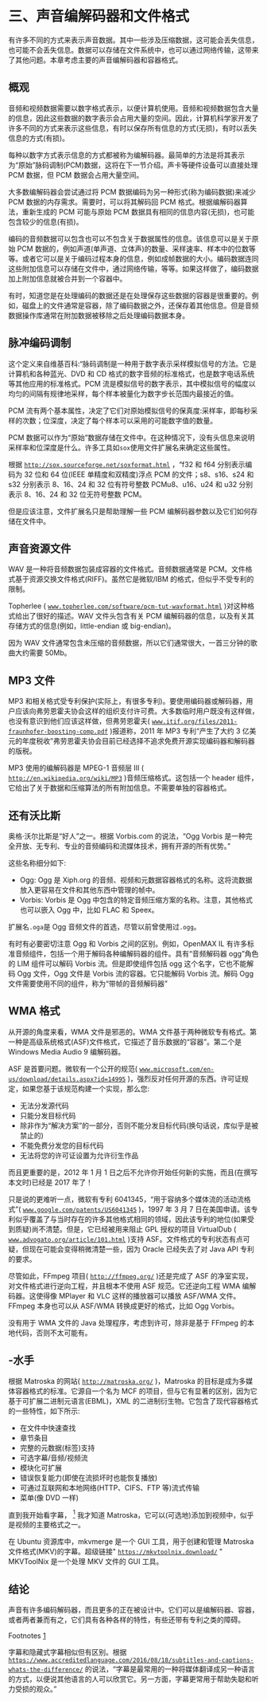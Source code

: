 # 三、声音编解码器和文件格式

有许多不同的方式来表示声音数据。其中一些涉及压缩数据，这可能会丢失信息，也可能不会丢失信息。数据可以存储在文件系统中，也可以通过网络传输，这带来了其他问题。本章考虑主要的声音编解码器和容器格式。

## 概观

音频和视频数据需要以数字格式表示，以便计算机使用。音频和视频数据包含大量的信息，因此这些数据的数字表示会占用大量的空间。因此，计算机科学家开发了许多不同的方式来表示这些信息，有时以保存所有信息的方式(无损)，有时以丢失信息的方式(有损)。

每种以数字方式表示信息的方式都被称为编解码器。最简单的方法是将其表示为“原始”脉码调制(PCM)数据，这将在下一节介绍。声卡等硬件设备可以直接处理 PCM 数据，但 PCM 数据会占用大量空间。

大多数编解码器会尝试通过将 PCM 数据编码为另一种形式(称为编码数据)来减少 PCM 数据的内存需求。需要时，可以将其解码回 PCM 格式。根据编解码器算法，重新生成的 PCM 可能与原始 PCM 数据具有相同的信息内容(无损)，也可能包含较少的信息(有损)。

编码的音频数据可以包含也可以不包含关于数据属性的信息。该信息可以是关于原始 PCM 数据的，例如声道(单声道、立体声)的数量、采样速率、样本中的位数等等。或者它可以是关于编码过程本身的信息，例如成帧数据的大小。编码数据连同这些附加信息可以存储在文件中，通过网络传输，等等。如果这样做了，编码数据加上附加信息就被合并到一个容器中。

有时，知道您是在处理编码的数据还是在处理保存这些数据的容器是很重要的。例如，磁盘上的文件通常是容器，除了编码数据之外，还保存着其他信息。但是音频数据操作库通常在附加数据被移除之后处理编码数据本身。

## 脉冲编码调制

这个定义来自维基百科:“脉码调制是一种用于数字表示采样模拟信号的方法。它是计算机和各种蓝光、DVD 和 CD 格式的数字音频的标准格式，也是数字电话系统等其他应用的标准格式。PCM 流是模拟信号的数字表示，其中模拟信号的幅度以均匀的间隔有规律地采样，每个样本被量化为数字步长范围内最接近的值。

PCM 流有两个基本属性，决定了它们对原始模拟信号的保真度:采样率，即每秒采样的次数；位深度，决定了每个样本可以采用的可能数字值的数量。

PCM 数据可以作为“原始”数据存储在文件中。在这种情况下，没有头信息来说明采样率和位深度是什么。许多工具如`sox`使用文件扩展名来确定这些属性。

根据 [`http://sox.sourceforge.net/soxformat.html`](http://sox.sourceforge.net/soxformat.html) ，“f32 和 f64 分别表示编码为 32 位和 64 位(IEEE 单精度和双精度)浮点 PCM 的文件；s8、s16、s24 和 s32 分别表示 8、16、24 和 32 位有符号整数 PCMu8、u16、u24 和 u32 分别表示 8、16、24 和 32 位无符号整数 PCM。

但是应该注意，文件扩展名只是帮助理解一些 PCM 编解码器参数以及它们如何存储在文件中。

## 声音资源文件

WAV 是一种将音频数据包装成容器的文件格式。音频数据通常是 PCM。文件格式基于资源交换文件格式(RIFF)。虽然它是微软/IBM 的格式，但似乎不受专利的限制。

Topherlee ( [`www.topherlee.com/software/pcm-tut-wavformat.html`](http://www.topherlee.com/software/pcm-tut-wavformat.html) )对这种格式给出了很好的描述。WAV 文件头包含有关 PCM 编解码器的信息，以及有关其存储方式的信息(例如，little-endian 或 big-endian)。

因为 WAV 文件通常包含未压缩的音频数据，所以它们通常很大，一首三分钟的歌曲大约需要 50Mb。

## MP3 文件

MP3 和相关格式受专利保护(实际上，有很多专利)。要使用编码器或解码器，用户应该向弗劳恩霍夫协会这样的组织支付许可费。大多数临时用户既没有这样做，也没有意识到他们应该这样做，但弗劳恩霍夫( [`www.itif.org/files/2011-fraunhofer-boosting-comp.pdf`](http://www.itif.org/files/2011-fraunhofer-boosting-comp.pdf) )报道称，2011 年 MP3 专利“产生了大约 3 亿美元的年度税收”弗劳恩霍夫协会目前已经选择不追求免费开源实现编码器和解码器的版税。

MP3 使用的编解码器是 MPEG-1 音频层 III ( [`http://en.wikipedia.org/wiki/MP3`](http://en.wikipedia.org/wiki/MP3) )音频压缩格式。这包括一个 header 组件，它给出了关于数据和压缩算法的所有附加信息。不需要单独的容器格式。

## 还有沃比斯

奥格·沃尔比斯是“好人”之一。根据 Vorbis.com 的说法，“Ogg Vorbis 是一种完全开放、无专利、专业的音频编码和流媒体技术，拥有开源的所有优势。”

这些名称细分如下:

*   Ogg: Ogg 是 Xiph.org 的音频、视频和元数据容器格式的名称。这将流数据放入更容易在文件和其他东西中管理的帧中。
*   Vorbis: Vorbis 是 Ogg 中包含的特定音频压缩方案的名称。注意，其他格式也可以嵌入 Ogg 中，比如 FLAC 和 Speex。

扩展名`.oga`是 Ogg 音频文件的首选，尽管以前曾使用过`.ogg`。

有时有必要密切注意 Ogg 和 Vorbis 之间的区别。例如，OpenMAX IL 有许多标准音频组件，包括一个用于解码各种编解码器的组件。具有“音频解码器 ogg”角色的 LIM 组件可以解码 Vorbis 流。但是即使组件包括 ogg 这个名字，它也不能解码 Ogg 文件，Ogg 文件是 Vorbis 流的容器。它只能解码 Vorbis 流。解码 Ogg 文件需要使用不同的组件，称为“带帧的音频解码器”

## WMA 格式

从开源的角度来看，WMA 文件是邪恶的。WMA 文件基于两种微软专有格式。第一种是高级系统格式(ASF)文件格式，它描述了音乐数据的“容器”。第二个是 Windows Media Audio 9 编解码器。

ASF 是首要问题。微软有一个公开的规范( [`www.microsoft.com/en-us/download/details.aspx?id=14995`](http://www.microsoft.com/en-us/download/details.aspx?id=14995) )，强烈反对任何开源的东西。许可证规定，如果您基于该规范构建一个实现，那么您:

*   无法分发源代码
*   只能分发目标代码
*   除非作为“解决方案”的一部分，否则不能分发目标代码(换句话说，库似乎是被禁止的)
*   不能免费分发您的目标代码
*   无法将您的许可证设置为允许衍生作品

而且更重要的是，2012 年 1 月 1 日之后不允许你开始任何新的实施，而且(在撰写本文时)已经是 2017 年了！

只是说的更难听一点，微软有专利 6041345，“用于容纳多个媒体流的活动流格式”( [`www.google.com/patents/US6041345`](http://www.google.com/patents/US6041345) )，1997 年 3 月 7 日在美国申请。该专利似乎覆盖了与当时存在的许多其他格式相同的领域，因此该专利的地位(如果受到质疑)尚不清楚。但是，它已经被用来阻止 GPL 授权的项目 VirtualDub ( [`www.advogato.org/article/101.html`](http://www.advogato.org/article/101.html) )支持 ASF。文件格式的专利状态有点可疑，但现在可能会变得稍微清楚一些，因为 Oracle 已经失去了对 Java API 专利的要求。

尽管如此，FFmpeg 项目( [`http://ffmpeg.org/`](http://ffmpeg.org/) )还是完成了 ASF 的净室实现，对文件格式进行逆向工程，并且根本不使用 ASF 规范。它还逆向工程 WMA 编解码器。这使得像 MPlayer 和 VLC 这样的播放器可以播放 ASF/WMA 文件。FFmpeg 本身也可以从 ASF/WMA 转换成更好的格式，比如 Ogg Vorbis。

没有用于 WMA 文件的 Java 处理程序，考虑到许可，除非是基于 FFmpeg 的本地代码，否则不太可能有。

## -水手

根据 Matroska 的网站( [`http://matroska.org/`](http://matroska.org/) )，Matroska 的目标是成为多媒体容器格式的标准。它源自一个名为 MCF 的项目，但与它有显著的区别，因为它基于可扩展二进制元语言(EBML)，XML 的二进制衍生物。它包含了现代容器格式的一些特性，如下所示:

*   在文件中快速查找
*   章节条目
*   完整的元数据(标签)支持
*   可选字幕/音频/视频流
*   模块化可扩展
*   错误恢复能力(即使在流损坏时也能恢复播放)
*   可通过互联网和本地网络(HTTP、CIFS、FTP 等)流式传输
*   菜单(像 DVD 一样)

直到我开始看字幕， [<sup>1</sup>](#Fn1) 我才知道 Matroska，它可以(可选地)添加到视频中，似乎是视频的主要格式之一。

在 Ubuntu 资源库中，mkvmerge 是一个 GUI 工具，用于创建和管理 Matroska 文件格式(MKV)的字幕。超级链接" [`https://mkvtoolnix.download/`](https://mkvtoolnix.download/) " MKVToolNix 是一个处理 MKV 文件的 GUI 工具。

## 结论

声音有许多编码解码器，而且更多的正在被设计中。它们可以是编解码器、容器，或者两者兼而有之，它们具有各种各样的特性，有些还带有专利之类的障碍。

Footnotes [1](#Fn1_source)

字幕和隐藏式字幕相似但有区别。根据 [`https://www.accreditedlanguage.com/2016/08/18/subtitles-and-captions-whats-the-difference/`](https://www.accreditedlanguage.com/2016/08/18/subtitles-and-captions-whats-the-difference/) 的说法，“字幕是最常用的一种将媒体翻译成另一种语言的方式，以便说其他语言的人可以欣赏它。另一方面，字幕更常用于帮助失聪和听力受损的观众。”